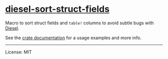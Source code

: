 # [diesel-sort-struct-fields](https://crates.io/crates/diesel-sort-struct-fields)

Macro to sort struct fields and `table!` columns to avoid subtle bugs with [Diesel](https://diesel.rs).

See the [crate documentation](https://docs.rs/diesel-sort-struct-fields/) for a usage examples and more info.

---

License: MIT
